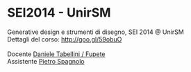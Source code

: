 SEI2014 - UnirSM
========
Generative design e strumenti di disegno, SEI 2014 @ UnirSM<br />
Dettagli del corso: http://goo.gl/59obuO<br/><br />
Docente <a href="https://github.com/Fupete">Daniele Tabellini / Fupete</a><br />
Assistente <a href="https://github.com/calzinispaiati">Pietro Spagnolo</a>
